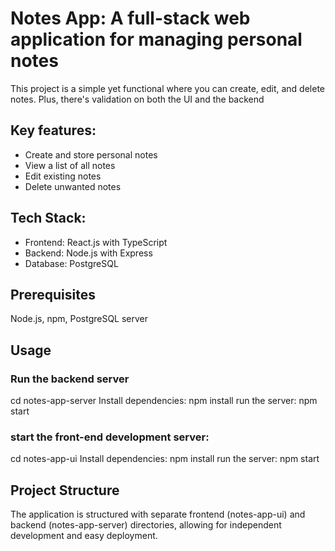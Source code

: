 # Notes App: A full-stack web application for managing personal notes

This project is a simple yet functional where you can create, edit, and delete notes. 
Plus, there's validation on both the UI and the backend


## Key features:
- Create and store personal notes
- View a list of all notes
- Edit existing notes
- Delete unwanted notes

## Tech Stack:
- Frontend: React.js with TypeScript
- Backend: Node.js with Express
- Database: PostgreSQL

## Prerequisites
Node.js, npm, 
PostgreSQL server

## Usage
### Run the backend server 
cd notes-app-server
Install dependencies: npm install
run the server: npm start

### start the front-end development server:
cd notes-app-ui
Install dependencies: npm install
run the server: npm start

## Project Structure
The application is structured with separate frontend (notes-app-ui) and backend (notes-app-server) directories,
 allowing for independent development and easy deployment.